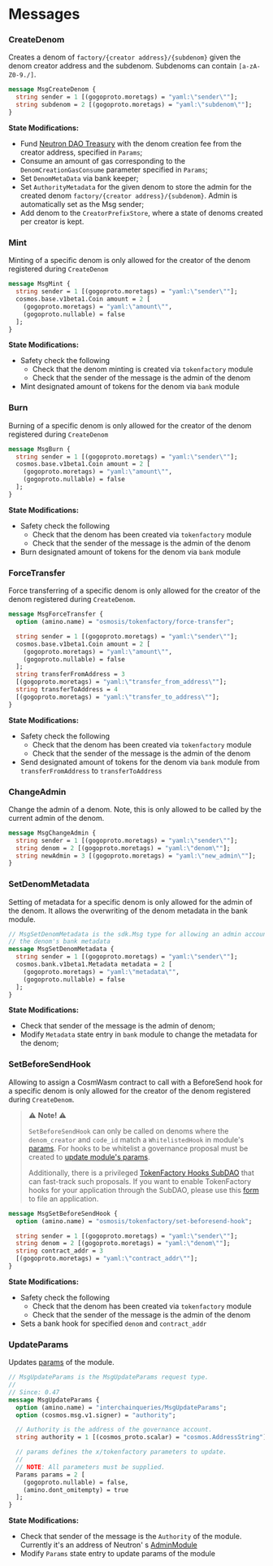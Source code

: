 # Messages

### CreateDenom

Creates a denom of `factory/{creator address}/{subdenom}` given the denom creator address and the subdenom. Subdenoms
can contain `[a-zA-Z0-9./]`.

```protobuf
message MsgCreateDenom {
  string sender = 1 [(gogoproto.moretags) = "yaml:\"sender\""];
  string subdenom = 2 [(gogoproto.moretags) = "yaml:\"subdenom\""];
}
```

**State Modifications:**

- Fund [Neutron DAO Treasury](/neutron/dao/overview) with the denom creation fee from the creator address, specified
  in `Params`;
- Consume an amount of gas corresponding to the `DenomCreationGasConsume` parameter specified in `Params`;
- Set `DenomMetaData` via bank keeper;
- Set `AuthorityMetadata` for the given denom to store the admin for the created
  denom `factory/{creator address}/{subdenom}`. Admin is automatically set as the Msg sender;
- Add denom to the `CreatorPrefixStore`, where a state of denoms created per creator is kept.

### Mint

Minting of a specific denom is only allowed for the creator of the denom registered during `CreateDenom`

```protobuf
message MsgMint {
  string sender = 1 [(gogoproto.moretags) = "yaml:\"sender\""];
  cosmos.base.v1beta1.Coin amount = 2 [
    (gogoproto.moretags) = "yaml:\"amount\"",
    (gogoproto.nullable) = false
  ];
}
```

**State Modifications:**

- Safety check the following
    - Check that the denom minting is created via `tokenfactory` module
    - Check that the sender of the message is the admin of the denom
- Mint designated amount of tokens for the denom via `bank` module

### Burn

Burning of a specific denom is only allowed for the creator of the denom registered during `CreateDenom`

```protobuf
message MsgBurn {
  string sender = 1 [(gogoproto.moretags) = "yaml:\"sender\""];
  cosmos.base.v1beta1.Coin amount = 2 [
    (gogoproto.moretags) = "yaml:\"amount\"",
    (gogoproto.nullable) = false
  ];
}
```

**State Modifications:**

- Safety check the following
    - Check that the denom has been created via `tokenfactory` module
    - Check that the sender of the message is the admin of the denom
- Burn designated amount of tokens for the denom via `bank` module

### ForceTransfer

Force transferring of a specific denom is only allowed for the creator of the denom registered during `CreateDenom`.

```protobuf
message MsgForceTransfer {
  option (amino.name) = "osmosis/tokenfactory/force-transfer";

  string sender = 1 [(gogoproto.moretags) = "yaml:\"sender\""];
  cosmos.base.v1beta1.Coin amount = 2 [
    (gogoproto.moretags) = "yaml:\"amount\"",
    (gogoproto.nullable) = false
  ];
  string transferFromAddress = 3
  [(gogoproto.moretags) = "yaml:\"transfer_from_address\""];
  string transferToAddress = 4
  [(gogoproto.moretags) = "yaml:\"transfer_to_address\""];
}
```

**State Modifications:**

- Safety check the following
    - Check that the denom has been created via `tokenfactory` module
    - Check that the sender of the message is the admin of the denom
- Send designated amount of tokens for the denom via `bank` module from `transferFromAddress` to `transferToAddress`

### ChangeAdmin

Change the admin of a denom. Note, this is only allowed to be called by the current admin of the denom.

```protobuf
message MsgChangeAdmin {
  string sender = 1 [(gogoproto.moretags) = "yaml:\"sender\""];
  string denom = 2 [(gogoproto.moretags) = "yaml:\"denom\""];
  string newAdmin = 3 [(gogoproto.moretags) = "yaml:\"new_admin\""];
}
```

### SetDenomMetadata

Setting of metadata for a specific denom is only allowed for the admin of the denom.
It allows the overwriting of the denom metadata in the bank module.

```protobuf
// MsgSetDenomMetadata is the sdk.Msg type for allowing an admin account to set
// the denom's bank metadata
message MsgSetDenomMetadata {
  string sender = 1 [(gogoproto.moretags) = "yaml:\"sender\""];
  cosmos.bank.v1beta1.Metadata metadata = 2 [
    (gogoproto.moretags) = "yaml:\"metadata\"",
    (gogoproto.nullable) = false
  ];
}
```

**State Modifications:**

- Check that sender of the message is the admin of denom;
- Modify `Metadata` state entry in `bank` module to change the metadata for the denom;

### SetBeforeSendHook

Allowing to assign a CosmWasm contract to call with a BeforeSend hook for a specific denom is only allowed for the
creator of the denom registered during `CreateDenom`.

> :warning: **Note!** :warning:
>
> `SetBeforeSendHook` can only be called on denoms where the `denom_creator` and
> `code_id` match a `WhitelistedHook` in module's [params](/neutron/modules/3rdparty/osmosis/tokenfactory/params).
> For hooks to be whitelist a governance proposal must be created
> to [update module's params](/neutron/modules/3rdparty/osmosis/tokenfactory/messages#updateparams).
> 
> Additionally, there is a privileged [TokenFactory Hooks SubDAO](https://daodao.zone/dao/neutron1u9nzxsr60vsysk673rwr8x4nepccaw4h2y2e049p7jxhswg6fu6sdn9llv/proposals)
> that can fast-track such proposals. If you want to enable TokenFactory hooks for your application through the SubDAO,
> please use this [form](https://forms.gle/9MnnW3LwRyziqCiq8) to file an application.

```protobuf
message MsgSetBeforeSendHook {
  option (amino.name) = "osmosis/tokenfactory/set-beforesend-hook";

  string sender = 1 [(gogoproto.moretags) = "yaml:\"sender\""];
  string denom = 2 [(gogoproto.moretags) = "yaml:\"denom\""];
  string contract_addr = 3
  [(gogoproto.moretags) = "yaml:\"contract_addr\""];
}
```

**State Modifications:**

- Safety check the following
    - Check that the denom has been created via `tokenfactory` module
    - Check that the sender of the message is the admin of the denom
- Sets a bank hook for specified `denom` and `contract_addr`

### UpdateParams

Updates [params](/neutron/modules/3rdparty/osmosis/tokenfactory/params) of the module.

```protobuf
// MsgUpdateParams is the MsgUpdateParams request type.
//
// Since: 0.47
message MsgUpdateParams {
  option (amino.name) = "interchainqueries/MsgUpdateParams";
  option (cosmos.msg.v1.signer) = "authority";

  // Authority is the address of the governance account.
  string authority = 1 [(cosmos_proto.scalar) = "cosmos.AddressString"];

  // params defines the x/tokenfactory parameters to update.
  //
  // NOTE: All parameters must be supplied.
  Params params = 2 [
    (gogoproto.nullable) = false,
    (amino.dont_omitempty) = true
  ];
}
```

**State Modifications:**

- Check that sender of the message is the `Authority` of the module. Currently it's an address of Neutron'
  s [AdminModule](/neutron/modules/admin-module/overview)
- Modify `Params` state entry to update params of the module
